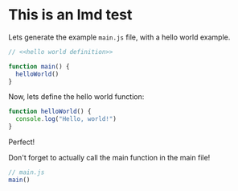 # This is an lmd test
Lets generate the example `main.js` file, with a hello world example.

```javascript "file:example/main.js"
// <<hello world definition>>

function main() {
  helloWorld()
}
```

Now, lets define the hello world function:

```javascript "hello world definition"
function helloWorld() {
  console.log("Hello, world!")
}
```

Perfect!

Don't forget to actually call the main function in the main file!

```javascript "file:example/main.js" +=
// main.js
main()
```

